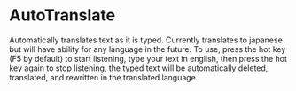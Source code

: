 # AutoTranslate
Automatically translates text as it is typed. Currently translates to japanese but will have ability for any language in the future. To use, press the hot key (F5 by default) to start listening, type your text in english, then press the hot key again to stop listening, the typed text will be automatically deleted, translated, and rewritten in the translated language.
